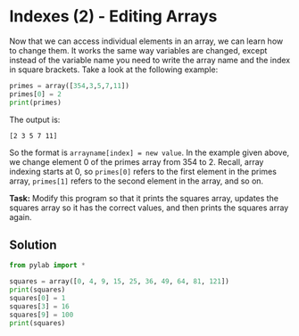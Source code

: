 # Indexes (2) - Editing Arrays

Now that we can access individual elements in an array, we can learn how to change them. It works the same way variables are changed, except instead of the variable name you need to write the array name and the index in square brackets. Take a look at the following example:

```python
primes = array([354,3,5,7,11])
primes[0] = 2
print(primes)
```
The output is:

```
[2 3 5 7 11]
```

So the format is `arrayname[index] = new value`. In the example given above, we change element 0 of the primes array from 354 to 2. Recall, array indexing starts at 0, so `primes[0]` refers to the first element in the primes array, `primes[1]` refers to the second element in the array, and so on.

**Task:** Modify this program so that it prints the squares array, updates the squares array so it has the correct values, and then prints the squares array again.

## Solution
```python
from pylab import *

squares = array([0, 4, 9, 15, 25, 36, 49, 64, 81, 121])
print(squares)
squares[0] = 1
squares[3] = 16
squares[9] = 100
print(squares)
```

